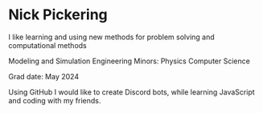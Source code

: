 # Nick Pickering

I like learning and using new methods for problem solving and computational methods

Modeling and Simulation Engineering
Minors: Physics
        Computer Science

Grad date: May 2024

Using GitHub I would like to create Discord bots, while learning JavaScript and coding with my friends.
